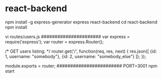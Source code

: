 # react-backend
npm install -g express-generator
express react-backend
cd react-backend
npm install

vi routes/users.js
######################
var express = require('express');
var router = express.Router();

/* GET users listing. */
router.get('/', function(req, res, next) {
  res.json([
    {id: 1, username: "somebody"},
    {id: 2, username: "somebody_else"}
  ]);
});

module.exports = router;
########################
PORT=3001 npm start
